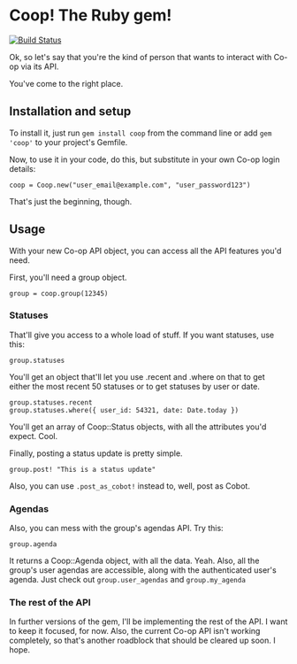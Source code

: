 # Coop! The Ruby gem!

[![Build Status](https://secure.travis-ci.org/evanwalsh/coop.png?branch=master)](http://travis-ci.org/evanwalsh/coop)

Ok, so let's say that you're the kind of person that wants to interact with Co-op via its API.

You've come to the right place.

## Installation and setup

To install it, just run `gem install coop` from the command line or add `gem 'coop'` to your project's Gemfile.

Now, to use it in your code, do this, but substitute in your own Co-op login details:

    coop = Coop.new("user_email@example.com", "user_password123")

That's just the beginning, though.

## Usage

With your new Co-op API object, you can access all the API features you'd need.

First, you'll need a group object.

    group = coop.group(12345)

### Statuses

That'll give you access to a whole load of stuff. If you want statuses, use this:

    group.statuses

You'll get an object that'll let you use .recent and .where on that to get either the most recent 50 statuses or to get statuses by user or date.

    group.statuses.recent
    group.statuses.where({ user_id: 54321, date: Date.today })

You'll get an array of Coop::Status objects, with all the attributes you'd expect. Cool.

Finally, posting a status update is pretty simple.

    group.post! "This is a status update"

Also, you can use `.post_as_cobot!` instead to, well, post as Cobot.

### Agendas

Also, you can mess with the group's agendas API. Try this:

    group.agenda

It returns a Coop::Agenda object, with all the data. Yeah. Also, all the group's user agendas are accessible, along with the authenticated user's agenda. Just check out `group.user_agendas` and `group.my_agenda`

### The rest of the API

In further versions of the gem, I'll be implementing the rest of the API. I want to keep it focused, for now. Also, the current Co-op API isn't working completely, so that's another roadblock that should be cleared up soon. I hope.